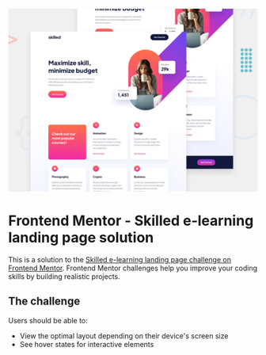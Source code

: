 ![project screenshot](./public/preview.jpg)

# Frontend Mentor - Skilled e-learning landing page solution

This is a solution to the [Skilled e-learning landing page challenge on Frontend Mentor](https://www.frontendmentor.io/challenges/skilled-elearning-landing-page-S1ObDrZ8q). Frontend Mentor challenges help you improve your coding skills by building realistic projects.

## The challenge

Users should be able to:

- View the optimal layout depending on their device's screen size
- See hover states for interactive elements
